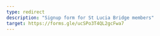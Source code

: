 ```yaml
---
type: redirect
description: "Signup form for St Lucia Bridge members"
target: https://forms.gle/ucSPo3T4QL2gcFwa7
---
```

